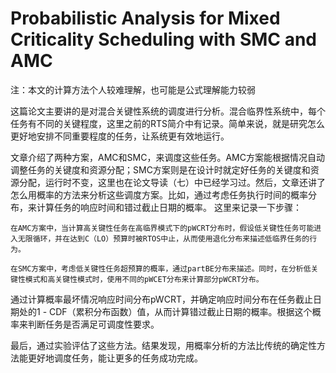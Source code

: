 # Probabilistic Analysis for Mixed Criticality Scheduling with SMC and AMC

注：本文的计算方法个人较难理解，也可能是公式理解能力较弱



这篇论文主要讲的是对混合关键性系统的调度进行分析。混合临界性系统中，每个任务有不同的关键程度，这里之前的RTS简介中有记录。简单来说，就是研究怎么更好地安排不同重要程度的任务，让系统更有效地运行。

文章介绍了两种方案，AMC和SMC，来调度这些任务。AMC方案能根据情况自动调整任务的关键度和资源分配；SMC方案则是在设计时就定好任务的关键度和资源分配，运行时不变，这里也在论文导读（七）中已经学习过。然后，文章还讲了怎么用概率的方法来分析这些调度方案。比如，通过考虑任务执行时间的概率分布，来计算任务的响应时间和错过截止日期的概率。
这里来记录一下步骤：

```
在AMC方案中，当计算高关键性任务在高临界模式下的pWCRT分布时，假设低关键性任务可能进入无限循环，并在达到C（LO）预算时被RTOS中止，从而使用退化分布来描述低临界任务的行为。
```

```
在SMC方案中，考虑低关键性任务超预算的概率，通过partBE分布来描述。同时，在分析低关键性模式和高关键性模式时，使用不同的pWCET分布来计算部分pWCRT分布。
```
通过计算概率最坏情况响应时间分布pWCRT，并确定响应时间分布在任务截止日期处的1 - CDF（累积分布函数）值，从而计算错过截止日期的概率。根据这个概率来判断任务是否满足可调度性要求。

最后，通过实验评估了这些方法。结果发现，用概率分析的方法比传统的确定性方法能更好地调度任务，能让更多的任务成功完成。


